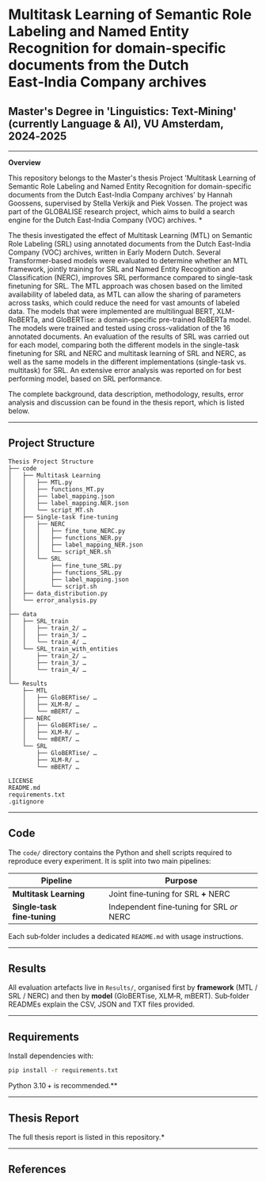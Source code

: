 # Multitask Learning of Semantic Role Labeling and Named Entity Recognition for domain‑specific documents from the Dutch East‑India Company archives

## Master's Degree in 'Linguistics: Text‑Mining' (currently Language & AI), VU Amsterdam, 2024‑2025

---

**Overview**

This repository belongs to the Master's thesis Project 'Multitask Learning of Semantic Role Labeling and Named Entity Recognition for domain-specific documents from the Dutch East-India Company archives' by Hannah Goossens, supervised by Stella Verkijk and Piek Vossen. The project was part of the GLOBALISE research project, which aims to build a search engine for the Dutch East-India Company (VOC) archives. *

The thesis investigated the effect of Multitask Learning (MTL) on Semantic Role Labeling (SRL) using annotated documents from the Dutch East-India Company (VOC) archives, written in Early Modern Dutch. Several Transformer-based models were evaluated to determine whether an MTL framework, jointly training for SRL and Named Entity Recognition and Classification (NERC), improves SRL performance compared to single-task finetuning for SRL. The MTL approach was chosen based on the limited availability of labeled data, as MTL can allow the sharing of parameters across tasks, which could reduce the need for vast amounts of labeled data. The models that were implemented are multilingual BERT, XLM-RoBERTa, and GloBERTise: a domain-specific pre-trained RoBERTa model. The models were trained and tested using cross-validation of the 16 annotated documents. An evaluation of the results of SRL was carried out for each model, comparing both the different models in the single-task finetuning for SRL and NERC and multitask learning of SRL and NERC, as well as the same models in the different implementations (single-task vs. multitask) for SRL. An extensive error analysis was reported on for best performing model, based on SRL performance.

The complete background, data description, methodology, results, error analysis and discussion can be found in the thesis report, which is listed below.


---

## Project Structure

```text
Thesis Project Structure
├── code
│   ├── Multitask Learning
│   │   ├── MTL.py
│   │   ├── functions_MT.py
│   │   ├── label_mapping.json
│   │   ├── label_mapping.NER.json
│   │   └── script_MT.sh
│   ├── Single‑task fine‑tuning
│   │   ├── NERC
│   │   │   ├── fine_tune_NERC.py
│   │   │   ├── functions_NER.py
│   │   │   ├── label_mapping_NER.json
│   │   │   └── script_NER.sh
│   │   └── SRL
│   │       ├── fine_tune_SRL.py
│   │       ├── functions_SRL.py
│   │       ├── label_mapping.json
│   │       └── script.sh
│   ├── data_distribution.py
│   └── error_analysis.py
│
├── data
│   ├── SRL_train
│   │   ├── train_2/ …
│   │   ├── train_3/ …
│   │   └── train_4/ …
│   └── SRL_train_with_entities
│       ├── train_2/ …
│       ├── train_3/ …
│       └── train_4/ …
│
└── Results
    ├── MTL
    │   ├── GloBERTise/ …
    │   ├── XLM‑R/ …
    │   └── mBERT/ …
    ├── NERC
    │   ├── GloBERTise/ …
    │   ├── XLM‑R/ …
    │   └── mBERT/ …
    └── SRL
        ├── GloBERTise/ …
        ├── XLM‑R/ …
        └── mBERT/ …

LICENSE
README.md
requirements.txt
.gitignore
```

---

## Code

The `code/` directory contains the Python and shell scripts required to reproduce every experiment. It is split into two main pipelines:

| Pipeline                    | Purpose                                   |
| --------------------------- | ----------------------------------------- |
| **Multitask Learning**      | Joint fine‑tuning for SRL **+** NERC      |
| **Single‑task fine‑tuning** | Independent fine‑tuning for SRL *or* NERC |

Each sub‑folder includes a dedicated `README.md` with usage instructions.

---

## Results

All evaluation artefacts live in `Results/`, organised first by **framework** (MTL / SRL / NERC) and then by **model** (GloBERTise, XLM‑R, mBERT). Sub‑folder READMEs explain the CSV, JSON and TXT files provided.

---

## Requirements

Install dependencies with:

```bash
pip install -r requirements.txt
```

Python 3.10 + is recommended.**

---

## Thesis Report

The full thesis report is listed in this repository.*

---

## References



